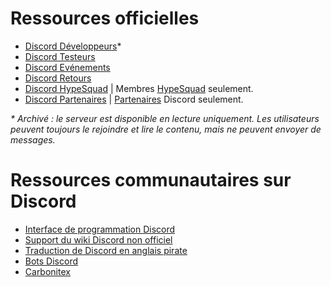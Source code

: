 <!-- TITLE: French - Ressources Discord -->
<!-- SUBTITLE: Ci-dessous se trouve une liste de ressources utiles pour Discord -->

# Ressources officielles
* [Discord Développeurs](http://discord.gg/discord-developers)\*
* [Discord Testeurs](http://discord.gg/discord-testers)
* [Discord Evénements](http://discord.gg/events)
* [Discord Retours](https://discord.gg/discord-feedback)
* [Discord HypeSquad](https://discordapp.com/hypesquad) | Membres [HypeSquad](https://discord.wiki/hypesquad) seulement.
* [Discord Partenaires](https://discordapp.com/partners) | [Partenaires](https://discord.wiki/partner) Discord seulement.

*\* Archivé : le serveur est disponible en lecture uniquement. Les utilisateurs peuvent toujours le rejoindre et lire le contenu, mais ne peuvent envoyer de messages.*
# Ressources communautaires sur Discord
* [Interface de programmation Discord](http://discord.gg/discord-api)
* [Support du wiki Discord non officiel](https://discord.gg/jhKm4K2)
* [Traduction de Discord en anglais pirate](https://discordapp.com/invite/N2SEsmn)
* [Bots Discord](https://discordapp.com/invite/0cDvIgU2voWn4BaD)
* [Carbonitex](https://carbonitex.net/)